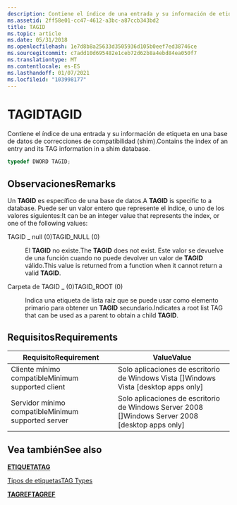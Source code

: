 ```yaml
---
description: Contiene el índice de una entrada y su información de etiqueta en una base de datos de correcciones de compatibilidad (shim).
ms.assetid: 2ff58e01-cc47-4612-a3bc-a87ccb343bd2
title: TAGID
ms.topic: article
ms.date: 05/31/2018
ms.openlocfilehash: 1e7d8b8a25633d3505936d105b0eef7ed38746ce
ms.sourcegitcommit: c7add10d695482e1ceb72d62b8a4ebd84ea050f7
ms.translationtype: MT
ms.contentlocale: es-ES
ms.lasthandoff: 01/07/2021
ms.locfileid: "103998177"
---
```

# <a name="tagid"></a><span data-ttu-id="e868f-103">TAGID</span><span class="sxs-lookup"><span data-stu-id="e868f-103">TAGID</span></span>

<span data-ttu-id="e868f-104">Contiene el índice de una entrada y su información de etiqueta en una base de datos de correcciones de compatibilidad (shim).</span><span class="sxs-lookup"><span data-stu-id="e868f-104">Contains the index of an entry and its TAG information in a shim database.</span></span>


```C++
typedef DWORD TAGID;
```



## <a name="remarks"></a><span data-ttu-id="e868f-105">Observaciones</span><span class="sxs-lookup"><span data-stu-id="e868f-105">Remarks</span></span>

<span data-ttu-id="e868f-106">Un **TAGID** es específico de una base de datos.</span><span class="sxs-lookup"><span data-stu-id="e868f-106">A **TAGID** is specific to a database.</span></span> <span data-ttu-id="e868f-107">Puede ser un valor entero que represente el índice, o uno de los valores siguientes:</span><span class="sxs-lookup"><span data-stu-id="e868f-107">It can be an integer value that represents the index, or one of the following values:</span></span>

<dl> <dt>

<span data-ttu-id="e868f-108"><span id="TAGID_NULL__0_"></span><span id="tagid_null__0_"></span>TAGID \_ null (0)</span><span class="sxs-lookup"><span data-stu-id="e868f-108"><span id="TAGID_NULL__0_"></span><span id="tagid_null__0_"></span>TAGID\_NULL (0)</span></span>
</dt> <dd>

<span data-ttu-id="e868f-109">El **TAGID** no existe.</span><span class="sxs-lookup"><span data-stu-id="e868f-109">The **TAGID** does not exist.</span></span> <span data-ttu-id="e868f-110">Este valor se devuelve de una función cuando no puede devolver un valor de **TAGID** válido.</span><span class="sxs-lookup"><span data-stu-id="e868f-110">This value is returned from a function when it cannot return a valid **TAGID**.</span></span>

</dd> <dt>

<span data-ttu-id="e868f-111"><span id="TAGID_ROOT__0_"></span><span id="tagid_root__0_"></span>Carpeta de TAGID \_ (0)</span><span class="sxs-lookup"><span data-stu-id="e868f-111"><span id="TAGID_ROOT__0_"></span><span id="tagid_root__0_"></span>TAGID\_ROOT (0)</span></span>
</dt> <dd>

<span data-ttu-id="e868f-112">Indica una etiqueta de lista raíz que se puede usar como elemento primario para obtener un **TAGID** secundario.</span><span class="sxs-lookup"><span data-stu-id="e868f-112">Indicates a root list TAG that can be used as a parent to obtain a child **TAGID**.</span></span>

</dd> </dl>

## <a name="requirements"></a><span data-ttu-id="e868f-113">Requisitos</span><span class="sxs-lookup"><span data-stu-id="e868f-113">Requirements</span></span>



| <span data-ttu-id="e868f-114">Requisito</span><span class="sxs-lookup"><span data-stu-id="e868f-114">Requirement</span></span> | <span data-ttu-id="e868f-115">Value</span><span class="sxs-lookup"><span data-stu-id="e868f-115">Value</span></span> |
|-------------------------------------|------------------------------------------------------|
| <span data-ttu-id="e868f-116">Cliente mínimo compatible</span><span class="sxs-lookup"><span data-stu-id="e868f-116">Minimum supported client</span></span><br/> | <span data-ttu-id="e868f-117">Solo aplicaciones de escritorio de Windows Vista \[\]</span><span class="sxs-lookup"><span data-stu-id="e868f-117">Windows Vista \[desktop apps only\]</span></span><br/>       |
| <span data-ttu-id="e868f-118">Servidor mínimo compatible</span><span class="sxs-lookup"><span data-stu-id="e868f-118">Minimum supported server</span></span><br/> | <span data-ttu-id="e868f-119">Solo aplicaciones de escritorio de Windows Server 2008 \[\]</span><span class="sxs-lookup"><span data-stu-id="e868f-119">Windows Server 2008 \[desktop apps only\]</span></span><br/> |



## <a name="see-also"></a><span data-ttu-id="e868f-120">Vea también</span><span class="sxs-lookup"><span data-stu-id="e868f-120">See also</span></span>

<dl> <dt>

[<span data-ttu-id="e868f-121">**ETIQUETA**</span><span class="sxs-lookup"><span data-stu-id="e868f-121">**TAG**</span></span>](tag.md)
</dt> <dt>

[<span data-ttu-id="e868f-122">Tipos de etiquetas</span><span class="sxs-lookup"><span data-stu-id="e868f-122">TAG Types</span></span>](tag-types.md)
</dt> <dt>

[<span data-ttu-id="e868f-123">**TAGREF**</span><span class="sxs-lookup"><span data-stu-id="e868f-123">**TAGREF**</span></span>](tagref.md)
</dt> </dl>

 

 




